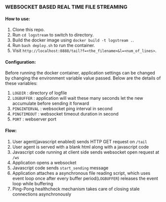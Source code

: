 ### WEBSOCKET BASED REAL TIME FILE STREAMING


#### How to use:
1. Clone this repo.
2. Run `cd logstream` to switch to directory.
3. Build the docker image using `docker build -t logstream .`.
4. Run `bash deploy.sh` to run the container.
5. Visit `http://localhost:8888/tail?f=<the_filename>&l=<num_of_lines>`.

#### Configuration:
Before running the docker container, application settings can be changed by changing the environment variable value passed. Below are the details of these variables:
1. `LOGDIR` : directory of logfile
2. `LOGBUFFER` : application will wait these many seconds let the new accumulate before sending it forward
3. `PINGINTERVAL` : websocket ping interval in second
4. `PINGTIMEOUT` : websocket timeout duration in second
5. `PORT` : webserver port


#### Flow:
1. User agent(javascript enabled) sends HTTP GET request on `/tail`
2. User agent is served with a blank html along with a javascript code 
3. Javascript code running at client side sends websocket open request at `/ws`
4. Application opens a websocket
5. Javascript code sends `start_sending` message
6. Application attaches a asynchronous file reading script, which uses event loop once after every buffer period(`LOGBUFFER`) releases the event loop while buffering
7. Ping-Pong healthcheck mechanism takes care of closing stale connections asynchronously
